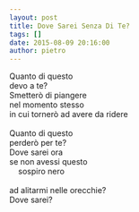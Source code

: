 ```yaml
---
layout: post
title: Dove Sarei Senza Di Te?
tags: []
date: 2015-08-09 20:16:00
author: pietro
---
```

Quanto di questo<br/>devo a te?<br/>Smetterò di piangere<br/>nel momento stesso<br/>in cui tornerò ad avere da ridere<br/><br/>Quanto di questo<br/>perderò per te?<br/>Dove sarei ora<br/>se non avessi questo<br/>&nbsp;&nbsp;&nbsp; sospiro nero<br/><br/>ad alitarmi nelle orecchie?<br/>Dove sarei?
